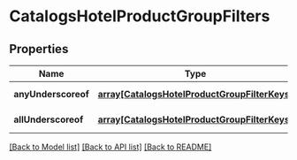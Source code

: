 # CatalogsHotelProductGroupFilters

## Properties
Name | Type | Description | Notes
------------ | ------------- | ------------- | -------------
**anyUnderscoreof** | [**array[CatalogsHotelProductGroupFilterKeys]**](CatalogsHotelProductGroupFilterKeys.md) |  | [default to null]
**allUnderscoreof** | [**array[CatalogsHotelProductGroupFilterKeys]**](CatalogsHotelProductGroupFilterKeys.md) |  | [default to null]

[[Back to Model list]](../README.md#documentation-for-models) [[Back to API list]](../README.md#documentation-for-api-endpoints) [[Back to README]](../README.md)


